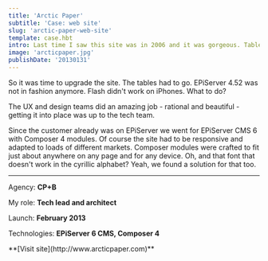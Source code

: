 ```yaml
---
title: 'Arctic Paper'
subtitle: 'Case: web site'
slug: 'arctic-paper-web-site'
template: case.hbt
intro: Last time I saw this site was in 2006 and it was gorgeous. Tables and all. And here I was, at my new job being confronted with my old sins.
image: 'arcticpaper.jpg'
publishDate: '20130131'
---
```

So it was time to upgrade the site. The tables had to go. EPiServer 4.52 was not in fashion anymore. Flash didn't work on iPhones. What to do?

The UX and design teams did an amazing job - rational and beautiful - getting it into place was up to the tech team.

Since the customer already was on EPiServer we went for EPiServer CMS 6 with Composer 4 modules. Of course the site had to be responsive and adapted to loads of different markets. Composer modules were crafted to fit just about anywhere on any page and for any device. Oh, and that font that doesn't work in the cyrillic alphabet? Yeah, we found a solution for that too.

- - -

Agency: **CP+B**

My role: **Tech lead and architect**

Launch: **February 2013**

Technologies: **EPiServer 6 CMS, Composer 4**

<p class="center">
**[Visit site](http://www.arcticpaper.com)**
</p>
